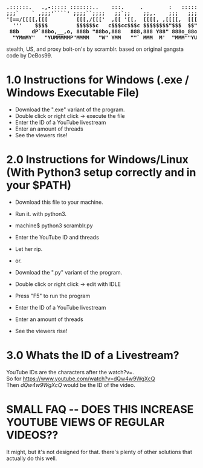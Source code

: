<pre><b>
.::::::.   .,-::::: :::::::..    :::.     .        :   :::::::.   :::     :::::::.      ...   ::::::::::::
;;;`    ` ,;;;'````' ;;;;``;;;;   ;;`;;    ;;,.    ;;;   ;;;'';;'  ;;;      ;;;'';;'  .;;;;;;;.;;;;;;;;''''
'[==/[[[[,[[[         [[[,/[[['  ,[[ '[[,  [[[[, ,[[[[,  [[[__[[|. [[[      [[[__[[|.,[[     '[[,   [[     
  '''    $$$$         $$$$$$c   c$$$cc$$$c $$$$$$$$"$$$  $$"'"'Y$$ $$'      $$'"''Y$$$$$,     $$$   $$     
 88b    dP`88bo,__,o, 888b "88bo,888   888,888 Y88" 888o_88o,,od8Po88oo,.___88o,,od8P"888,_ _,88P   88,    
  "YMmMY"   "YUMMMMMP"MMMM   "W" YMM   ""` MMM  M'  "MMM""YUMMMP" ""YUMMM""YUMMMP"   "YMMMMMP"      MMM    
</pre></b>
 stealth, US, and proxy bolt-on's by scramblr. based on original gangsta code by DeBos99. 



# 1.0 Instructions for Windows (.exe / Windows Executable File)

 - Download the ".exe" variant of the program.
 - Double click or right click -> execute the file
 - Enter the ID of a YouTube livestream
 - Enter an amount of threads
 - See the viewers rise!

# 2.0 Instructions for Windows/Linux (With Python3 setup correctly and in your $PATH)
 - Download this file to your machine. 
 - Run it. with python3. 
 - machine$ python3 scramblr.py 
 - Enter the YouTube ID and threads
 - Let her rip. 
 
 - or.
 
 - Download the ".py" variant of the program.
 - Double click or right click -> edit with IDLE
 - Press "F5" to run the program
 - Enter the ID of a YouTube livestream
 - Enter an amount of threads
 - See the viewers rise!

# 3.0 Whats the ID of a Livestream?

YouTube IDs are the characters after the watch?v=. <br />
So for https://www.youtube.com/watch?v=dQw4w9WgXcQ <br />
Then _dQw4w9WgXcQ_ would be the ID of the video.

# SMALL FAQ -- DOES THIS INCREASE YOUTUBE VIEWS OF REGULAR VIDEOS??
It might, but it's not designed for that. there's plenty of other solutions that actually do this well.

